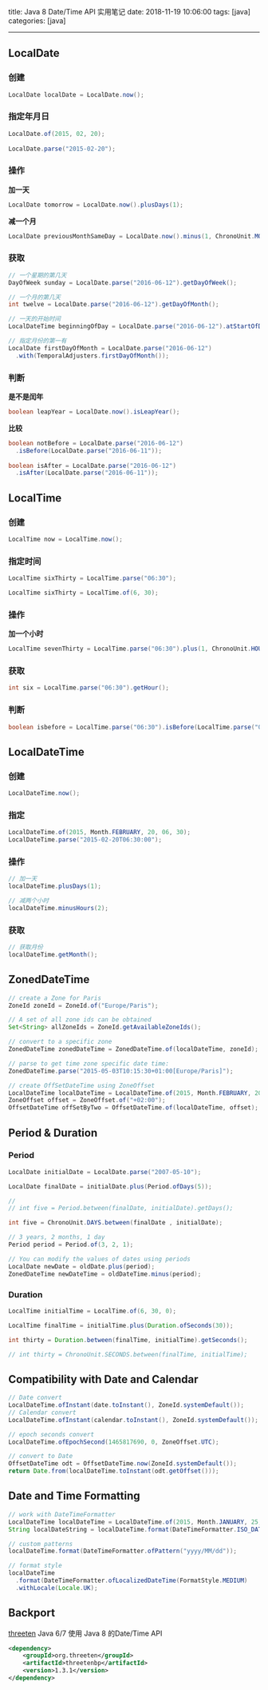 title: Java 8 Date/Time API 实用笔记
date: 2018-11-19 10:06:00
tags: [java]
categories: [java]

---

## LocalDate
### 创建

```java
LocalDate localDate = LocalDate.now();
```

### 指定年月日
```java
LocalDate.of(2015, 02, 20);
 
LocalDate.parse("2015-02-20");
```

### 操作

**加一天**
```java
LocalDate tomorrow = LocalDate.now().plusDays(1);
```

**减一个月**
```java
LocalDate previousMonthSameDay = LocalDate.now().minus(1, ChronoUnit.MONTHS);
```

### 获取

```java
// 一个星期的第几天
DayOfWeek sunday = LocalDate.parse("2016-06-12").getDayOfWeek();

// 一个月的第几天
int twelve = LocalDate.parse("2016-06-12").getDayOfMonth();

// 一天的开始时间
LocalDateTime beginningOfDay = LocalDate.parse("2016-06-12").atStartOfDay();

// 指定月份的第一有
LocalDate firstDayOfMonth = LocalDate.parse("2016-06-12")
  .with(TemporalAdjusters.firstDayOfMonth());
```

### 判断

**是不是闰年**
```java
boolean leapYear = LocalDate.now().isLeapYear();
```

**比较**
```java
boolean notBefore = LocalDate.parse("2016-06-12")
  .isBefore(LocalDate.parse("2016-06-11"));
 
boolean isAfter = LocalDate.parse("2016-06-12")
  .isAfter(LocalDate.parse("2016-06-11"));
```

## LocalTime

### 创建
```java
LocalTime now = LocalTime.now();
```

### 指定时间
```java
LocalTime sixThirty = LocalTime.parse("06:30");

LocalTime sixThirty = LocalTime.of(6, 30);
```

### 操作

**加一个小时**

```java
LocalTime sevenThirty = LocalTime.parse("06:30").plus(1, ChronoUnit.HOURS);
```

### 获取
```java
int six = LocalTime.parse("06:30").getHour();
```

### 判断
```java
boolean isbefore = LocalTime.parse("06:30").isBefore(LocalTime.parse("07:30"));
```

## LocalDateTime
### 创建
```java
LocalDateTime.now();
```

### 指定
```java
LocalDateTime.of(2015, Month.FEBRUARY, 20, 06, 30);
LocalDateTime.parse("2015-02-20T06:30:00");
```

### 操作
```java
// 加一天
localDateTime.plusDays(1);

// 减两个小时
localDateTime.minusHours(2);
```

### 获取
```java
// 获取月份
localDateTime.getMonth();
```

## ZonedDateTime
```java
// create a Zone for Paris
ZoneId zoneId = ZoneId.of("Europe/Paris");
```

```java
// A set of all zone ids can be obtained
Set<String> allZoneIds = ZoneId.getAvailableZoneIds();
```

```java
// convert to a specific zone
ZonedDateTime zonedDateTime = ZonedDateTime.of(localDateTime, zoneId);
```

```java
// parse to get time zone specific date time:
ZonedDateTime.parse("2015-05-03T10:15:30+01:00[Europe/Paris]");
```

```java
// create OffSetDateTime using ZoneOffset
LocalDateTime localDateTime = LocalDateTime.of(2015, Month.FEBRUARY, 20, 06, 30);
ZoneOffset offset = ZoneOffset.of("+02:00");
OffsetDateTime offSetByTwo = OffsetDateTime.of(localDateTime, offset);
```

## Period & Duration

### Period
```java
LocalDate initialDate = LocalDate.parse("2007-05-10");

LocalDate finalDate = initialDate.plus(Period.ofDays(5));

// 
// int five = Period.between(finalDate, initialDate).getDays();

int five = ChronoUnit.DAYS.between(finalDate , initialDate);
```

```java
// 3 years, 2 months, 1 day
Period period = Period.of(3, 2, 1);

// You can modify the values of dates using periods
LocalDate newDate = oldDate.plus(period);
ZonedDateTime newDateTime = oldDateTime.minus(period);
```

### Duration
```java
LocalTime initialTime = LocalTime.of(6, 30, 0);

LocalTime finalTime = initialTime.plus(Duration.ofSeconds(30));

int thirty = Duration.between(finalTime, initialTime).getSeconds();

// int thirty = ChronoUnit.SECONDS.between(finalTime, initialTime);
```

## Compatibility with Date and Calendar
```java
// Date convert
LocalDateTime.ofInstant(date.toInstant(), ZoneId.systemDefault());
// Calendar convert
LocalDateTime.ofInstant(calendar.toInstant(), ZoneId.systemDefault());
```

```java
// epoch seconds convert
LocalDateTime.ofEpochSecond(1465817690, 0, ZoneOffset.UTC);
```

```java
// convert to Date
OffsetDateTime odt = OffsetDateTime.now(ZoneId.systemDefault());
return Date.from(localDateTime.toInstant(odt.getOffset()));
```

## Date and Time Formatting
```java
// work with DateTimeFormatter
LocalDateTime localDateTime = LocalDateTime.of(2015, Month.JANUARY, 25, 6, 30);
String localDateString = localDateTime.format(DateTimeFormatter.ISO_DATE);

// custom patterns
localDateTime.format(DateTimeFormatter.ofPattern("yyyy/MM/dd"));

// format style
localDateTime
  .format(DateTimeFormatter.ofLocalizedDateTime(FormatStyle.MEDIUM)
  .withLocale(Locale.UK);
```

## Backport
[threeten](https://www.threeten.org/) Java 6/7 使用 Java 8 的Date/Time API

```xml
<dependency>
    <groupId>org.threeten</groupId>
    <artifactId>threetenbp</artifactId>
    <version>1.3.1</version>
</dependency>
```
